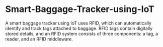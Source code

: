 # Smart-Baggage-Tracker-using-IoT
A smart baggage tracker using IoT uses RFID, which can automatically identify and track tags attached to baggage. RFID tags contain digitally stored details, and an RFID system consists of three components: a tag, a reader, and an RFID middleware.
